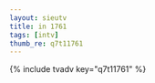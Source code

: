 ```yaml
--- 
layout: sieutv
title: in 1761
tags: [intv]
thumb_re: q7t11761
---
```

{% include tvadv key="q7t11761" %} 
